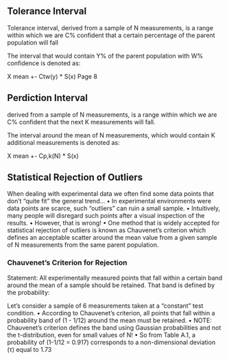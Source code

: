 ## Tolerance Interval
Tolerance interval, derived from a sample of N measurements, is a range within which we are C% confident that a certain percentage of the parent population will fall

The interval that would contain Y% of the parent population
with W% confidence is denoted as:

X mean +- Ctw(y) * S(x)
Page 8



## Perdiction Interval
derived from a sample of N measurements, is a range within which we are C% confident that the next K measurements will fall.

The interval around the mean of N measurements, which would contain K
additional measurements is denoted as:

X mean +- Cp,k(N) * S(x)


## Statistical Rejection of Outliers
When dealing with experimental data we often find some data points that don’t “quite fit” the general
trend…
• In experimental environments were data points are scarce, such “outliers” can ruin a small sample.
• Intuitively, many people will disregard such points after a visual inspection of the results.
• However, that is wrong!
• One method that is widely accepted for statistical rejection of outliers is known as Chauvenet’s criterion
which defines an acceptable scatter around the mean value from a given sample of N measurements from the
same parent population.



### Chauvenet’s Criterion for Rejection
Statement: All experimentally measured points that fall within a certain band around the mean of a sample should
be retained. That band is defined by the probability:

Let’s consider a sample of 6 measurements taken at a “constant” test condition.
• According to Chauvenet’s criterion, all points that fall within a probability band of (1 - 1/12) around the mean
must be retained.
• NOTE: Chauvenet’s criterion defines the band using Gaussian probabilities and not the t-distribution, even for
small values of N!
• So from Table A.1, a probability of (1-1/12 = 0.917) corresponds to a non-dimensional deviation (τ) equal to 1.73